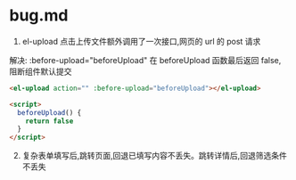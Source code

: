 # bug.md

1. el-upload 点击上传文件额外调用了一次接口,网页的 url 的 post 请求

解决: :before-upload="beforeUpload" 在 beforeUpload 函数最后返回 false, 阻断组件默认提交

```html
<el-upload action="" :before-upload="beforeUpload"></el-upload>

<script>
  beforeUpload() {
    return false
  }
</script>
```

2. 复杂表单填写后,跳转页面,回退已填写内容不丢失。跳转详情后,回退筛选条件不丢失
